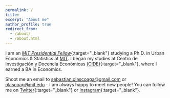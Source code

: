 ```yaml
---
permalink: /
title:
excerpt: "About me"
author_profile: true
redirect_from:
  - /about/
  - /about.html
---
```


I am an [*MIT Presidential Fellow*](https://web.mit.edu/provost/presfellow/){:target="_blank"} studying a Ph.D. in Urban Economics & Statistics at [MIT](https://www.mit.edu/). I began my studies at Centro de Investigación y Docencia Económicas [(CIDE)](https://www.cide.edu/de/){:target="_blank"}, where I earned a BA in Economics.

Shoot me an email to sebastian.olascoaga@gmail.com or olascoag@mit.edu - I am always happy to meet new people! You can follow me on [Twitter](https://twitter.com/S_Olascoaga){:target="_blank"} or [Instagram](https://www.instagram.com/sebascoaga/){:target="_blank"}.
